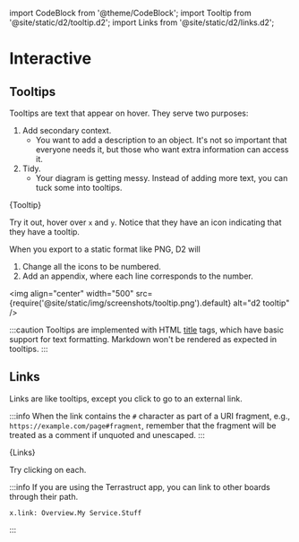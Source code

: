 import CodeBlock from '@theme/CodeBlock';
import Tooltip from '@site/static/d2/tooltip.d2';
import Links from '@site/static/d2/links.d2';

# Interactive

## Tooltips

Tooltips are text that appear on hover. They serve two purposes:
1. Add secondary context.
    - You want to add a description to an object. It's not so important that everyone
      needs it, but those who want extra information can access it.
2. Tidy.
    - Your diagram is getting messy. Instead of adding more text, you can tuck some into
      tooltips.

<CodeBlock className="language-d2">
    {Tooltip}
</CodeBlock>

Try it out, hover over `x` and `y`. Notice that they have an icon indicating that they
have a tooltip.

<div
className="embedSVG" dangerouslySetInnerHTML={{__html: require('@site/static/img/generated/tooltip.svg2')}}></div>

When you export to a static format like PNG, D2 will
1. Change all the icons to be numbered.
2. Add an appendix, where each line corresponds to the number.

<img align="center" width="500" src={require('@site/static/img/screenshots/tooltip.png').default} alt="d2 tooltip" />

:::caution
Tooltips are implemented with HTML
[title](https://developer.mozilla.org/en-US/docs/Web/HTML/Global_attributes/title) tags,
which have basic support for text formatting. Markdown won't be rendered as expected in
tooltips.
:::

## Links

Links are like tooltips, except you click to go to an external link.

:::info
When the link contains the `#` character as part of a URI fragment, e.g.,
`https://example.com/page#fragment`, remember that the fragment will be
treated as a comment if unquoted and unescaped.
:::

<CodeBlock className="language-d2">
    {Links}
</CodeBlock>

Try clicking on each.

<div
className="embedSVG" dangerouslySetInnerHTML={{__html: require('@site/static/img/generated/links.svg2')}}></div>

:::info
If you are using the Terrastruct app, you can link to other boards through their path.
```d2
x.link: Overview.My Service.Stuff
```
:::

